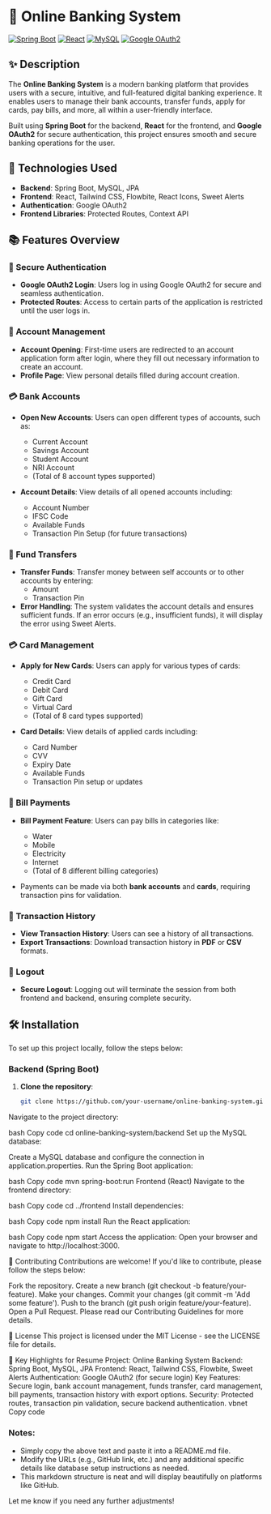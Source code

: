 # 🌟 Online Banking System

[![Spring Boot](https://img.shields.io/badge/SpringBoot-Backend-brightgreen)](https://spring.io/projects/spring-boot)
[![React](https://img.shields.io/badge/React-Frontend-blue)](https://reactjs.org/)
[![MySQL](https://img.shields.io/badge/MySQL-Database-orange)](https://www.mysql.com/)
[![Google OAuth2](https://img.shields.io/badge/GoogleOAuth2-Authentication-red)](https://developers.google.com/identity/protocols/oauth2)

## ✨ Description

The **Online Banking System** is a modern banking platform that provides users with a secure, intuitive, and full-featured digital banking experience. It enables users to manage their bank accounts, transfer funds, apply for cards, pay bills, and more, all within a user-friendly interface.

Built using **Spring Boot** for the backend, **React** for the frontend, and **Google OAuth2** for secure authentication, this project ensures smooth and secure banking operations for the user.

## 🚀 Technologies Used

- **Backend**: Spring Boot, MySQL, JPA
- **Frontend**: React, Tailwind CSS, Flowbite, React Icons, Sweet Alerts
- **Authentication**: Google OAuth2
- **Frontend Libraries**: Protected Routes, Context API

## 📚 Features Overview

### 🔐 Secure Authentication
- **Google OAuth2 Login**: Users log in using Google OAuth2 for secure and seamless authentication.
- **Protected Routes**: Access to certain parts of the application is restricted until the user logs in.

### 🏦 Account Management
- **Account Opening**: First-time users are redirected to an account application form after login, where they fill out necessary information to create an account.
- **Profile Page**: View personal details filled during account creation.

### 💳 Bank Accounts
- **Open New Accounts**: Users can open different types of accounts, such as:
  - Current Account
  - Savings Account
  - Student Account
  - NRI Account
  - (Total of 8 account types supported)

- **Account Details**: View details of all opened accounts including:
  - Account Number
  - IFSC Code
  - Available Funds
  - Transaction Pin Setup (for future transactions)

### 💸 Fund Transfers
- **Transfer Funds**: Transfer money between self accounts or to other accounts by entering:
  - Amount
  - Transaction Pin
- **Error Handling**: The system validates the account details and ensures sufficient funds. If an error occurs (e.g., insufficient funds), it will display the error using Sweet Alerts.

### 💳 Card Management
- **Apply for New Cards**: Users can apply for various types of cards:
  - Credit Card
  - Debit Card
  - Gift Card
  - Virtual Card
  - (Total of 8 card types supported)

- **Card Details**: View details of applied cards including:
  - Card Number
  - CVV
  - Expiry Date
  - Available Funds
  - Transaction Pin setup or updates

### 🧾 Bill Payments
- **Bill Payment Feature**: Users can pay bills in categories like:
  - Water
  - Mobile
  - Electricity
  - Internet
  - (Total of 8 different billing categories)

- Payments can be made via both **bank accounts** and **cards**, requiring transaction pins for validation.

### 📜 Transaction History
- **View Transaction History**: Users can see a history of all transactions.
- **Export Transactions**: Download transaction history in **PDF** or **CSV** formats.

### 🔐 Logout
- **Secure Logout**: Logging out will terminate the session from both frontend and backend, ensuring complete security.

## 🛠️ Installation

To set up this project locally, follow the steps below:

### Backend (Spring Boot)

1. **Clone the repository**:
   ```bash
   git clone https://github.com/your-username/online-banking-system.git


Navigate to the project directory:

bash
Copy code
cd online-banking-system/backend
Set up the MySQL database:

Create a MySQL database and configure the connection in application.properties.
Run the Spring Boot application:

bash
Copy code
mvn spring-boot:run
Frontend (React)
Navigate to the frontend directory:

bash
Copy code
cd ../frontend
Install dependencies:

bash
Copy code
npm install
Run the React application:

bash
Copy code
npm start
Access the application: Open your browser and navigate to http://localhost:3000.

🧩 Contributing
Contributions are welcome! If you'd like to contribute, please follow the steps below:

Fork the repository.
Create a new branch (git checkout -b feature/your-feature).
Make your changes.
Commit your changes (git commit -m 'Add some feature').
Push to the branch (git push origin feature/your-feature).
Open a Pull Request.
Please read our Contributing Guidelines for more details.

📜 License
This project is licensed under the MIT License - see the LICENSE file for details.

🎯 Key Highlights for Resume
Project: Online Banking System
Backend: Spring Boot, MySQL, JPA
Frontend: React, Tailwind CSS, Flowbite, Sweet Alerts
Authentication: Google OAuth2 (for secure login)
Key Features: Secure login, bank account management, funds transfer, card management, bill payments, transaction history with export options.
Security: Protected routes, transaction pin validation, secure backend authentication.
vbnet
Copy code

### Notes:
- Simply copy the above text and paste it into a README.md file.
- Modify the URLs (e.g., GitHub link, etc.) and any additional specific details like database setup instructions as needed.
- This markdown structure is neat and will display beautifully on platforms like GitHub.

Let me know if you need any further adjustments!
